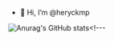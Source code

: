 - 👋 Hi, I’m @heryckmp

![Anurag's GitHub stats](https://github-readme-stats.vercel.app/api?heryckmp=anuraghazra&show_icons=true&theme=transparent)<!---
